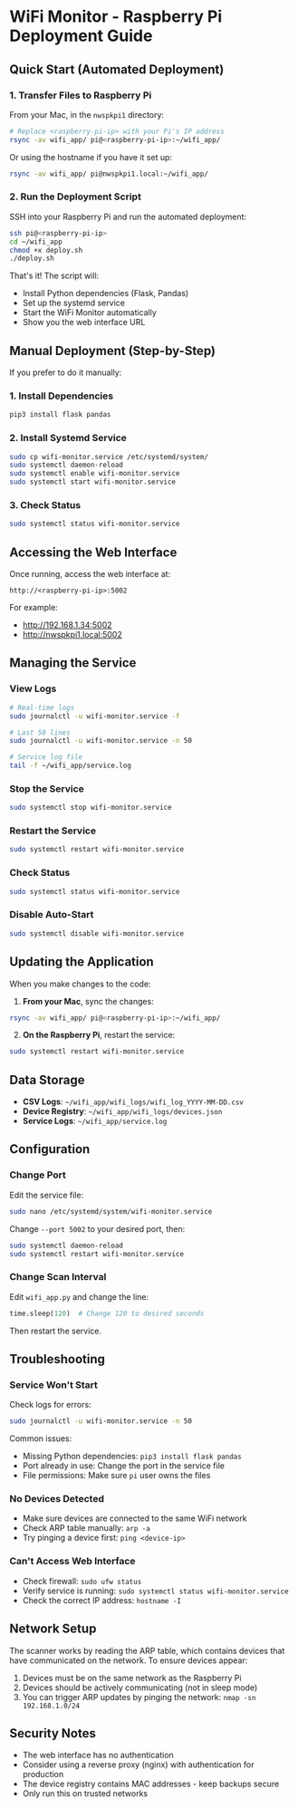 # WiFi Monitor - Raspberry Pi Deployment Guide

## Quick Start (Automated Deployment)

### 1. Transfer Files to Raspberry Pi

From your Mac, in the `nwspkpi1` directory:

```bash
# Replace <raspberry-pi-ip> with your Pi's IP address
rsync -av wifi_app/ pi@<raspberry-pi-ip>:~/wifi_app/
```

Or using the hostname if you have it set up:
```bash
rsync -av wifi_app/ pi@nwspkpi1.local:~/wifi_app/
```

### 2. Run the Deployment Script

SSH into your Raspberry Pi and run the automated deployment:

```bash
ssh pi@<raspberry-pi-ip>
cd ~/wifi_app
chmod +x deploy.sh
./deploy.sh
```

That's it! The script will:
- Install Python dependencies (Flask, Pandas)
- Set up the systemd service
- Start the WiFi Monitor automatically
- Show you the web interface URL

## Manual Deployment (Step-by-Step)

If you prefer to do it manually:

### 1. Install Dependencies

```bash
pip3 install flask pandas
```

### 2. Install Systemd Service

```bash
sudo cp wifi-monitor.service /etc/systemd/system/
sudo systemctl daemon-reload
sudo systemctl enable wifi-monitor.service
sudo systemctl start wifi-monitor.service
```

### 3. Check Status

```bash
sudo systemctl status wifi-monitor.service
```

## Accessing the Web Interface

Once running, access the web interface at:
```
http://<raspberry-pi-ip>:5002
```

For example:
- http://192.168.1.34:5002
- http://nwspkpi1.local:5002

## Managing the Service

### View Logs
```bash
# Real-time logs
sudo journalctl -u wifi-monitor.service -f

# Last 50 lines
sudo journalctl -u wifi-monitor.service -n 50

# Service log file
tail -f ~/wifi_app/service.log
```

### Stop the Service
```bash
sudo systemctl stop wifi-monitor.service
```

### Restart the Service
```bash
sudo systemctl restart wifi-monitor.service
```

### Check Status
```bash
sudo systemctl status wifi-monitor.service
```

### Disable Auto-Start
```bash
sudo systemctl disable wifi-monitor.service
```

## Updating the Application

When you make changes to the code:

1. **From your Mac**, sync the changes:
```bash
rsync -av wifi_app/ pi@<raspberry-pi-ip>:~/wifi_app/
```

2. **On the Raspberry Pi**, restart the service:
```bash
sudo systemctl restart wifi-monitor.service
```

## Data Storage

- **CSV Logs**: `~/wifi_app/wifi_logs/wifi_log_YYYY-MM-DD.csv`
- **Device Registry**: `~/wifi_app/wifi_logs/devices.json`
- **Service Logs**: `~/wifi_app/service.log`

## Configuration

### Change Port

Edit the service file:
```bash
sudo nano /etc/systemd/system/wifi-monitor.service
```

Change `--port 5002` to your desired port, then:
```bash
sudo systemctl daemon-reload
sudo systemctl restart wifi-monitor.service
```

### Change Scan Interval

Edit `wifi_app.py` and change the line:
```python
time.sleep(120)  # Change 120 to desired seconds
```

Then restart the service.

## Troubleshooting

### Service Won't Start

Check logs for errors:
```bash
sudo journalctl -u wifi-monitor.service -n 50
```

Common issues:
- Missing Python dependencies: `pip3 install flask pandas`
- Port already in use: Change the port in the service file
- File permissions: Make sure `pi` user owns the files

### No Devices Detected

- Make sure devices are connected to the same WiFi network
- Check ARP table manually: `arp -a`
- Try pinging a device first: `ping <device-ip>`

### Can't Access Web Interface

- Check firewall: `sudo ufw status`
- Verify service is running: `sudo systemctl status wifi-monitor.service`
- Check the correct IP address: `hostname -I`

## Network Setup

The scanner works by reading the ARP table, which contains devices that have communicated on the network. To ensure devices appear:

1. Devices must be on the same network as the Raspberry Pi
2. Devices should be actively communicating (not in sleep mode)
3. You can trigger ARP updates by pinging the network: `nmap -sn 192.168.1.0/24`

## Security Notes

- The web interface has no authentication
- Consider using a reverse proxy (nginx) with authentication for production
- The device registry contains MAC addresses - keep backups secure
- Only run this on trusted networks
